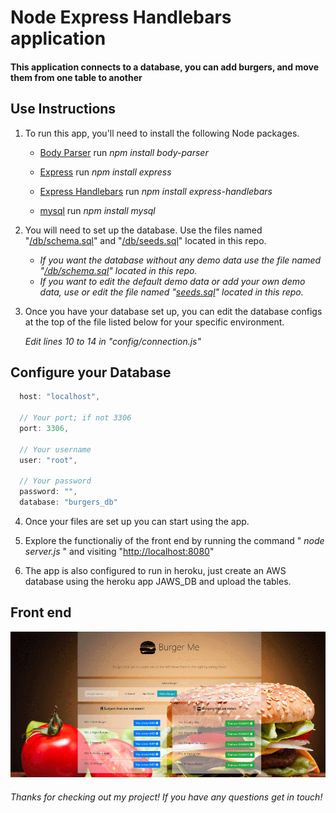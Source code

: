 # Node Express Handlebars application

#### This application connects to a database, you can add burgers, and move them from one table to another

## Use Instructions

1. To run this app, you'll need to install the following Node packages.

   * [Body Parser](https://www.npmjs.com/package/body-parser) run _npm install body-parser_ 
   
   * [Express](https://www.npmjs.com/package/express) run _npm install express_ 
      
   * [Express Handlebars](https://www.npmjs.com/package/express-handlebars) run _npm install express-handlebars_ 
   
   * [mysql](https://www.npmjs.com/package/mysql) run _npm install mysql_ 

2. You will need to set up the database. Use the files named "[/db/schema.sql](/db/schema.sql)" and "[/db/seeds.sql](/db/seeds.sql)" located in this repo.
   * _If you want the database without any demo data use the file named "[/db/schema.sql](/db/schema.sql)" located in this repo._
   * _If you want to edit the default demo data or add your own demo data, use or edit the file named "[seeds.sql](/seeds.sql)" located in this repo._

3. Once you have your database set up, you can edit the database configs at the top of the file listed below for your specific environment. 

    _Edit lines 10 to 14 in "config/connection.js"_

## Configure your Database    

```javascript
  host: "localhost",

  // Your port; if not 3306
  port: 3306,

  // Your username
  user: "root",

  // Your password
  password: "",
  database: "burgers_db"
```

4. Once your files are set up you can start using the app.

5. Explore the functionaliy of the front end by running the command " _node server.js_ " and visiting "[http://localhost:8080](http://localhost:8080)" 

6. The app is also configured to run in heroku, just create an AWS database using the heroku app JAWS_DB and upload the tables.

## Front end

![BurgerMe-1.gif](public/assets/images/BurgerMe-1.gif "Front end")


###### Thanks for checking out my project! If you have any questions get in touch!
